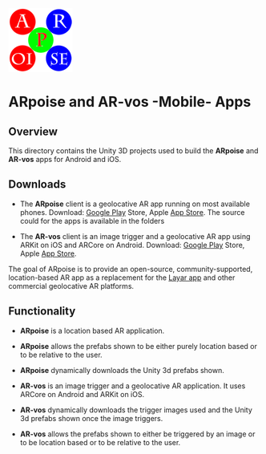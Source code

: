 ![ARpoise Logo](/images/arpoise_logo_rgb-128.png)
# ARpoise and AR-vos -Mobile- Apps

## Overview
This directory contains the Unity 3D projects used to build the **ARpoise** and **AR-vos** apps for Android and iOS.

## Downloads
- The **ARpoise** client is a geolocative AR app running on most available phones.
Download: [Google Play](https://play.google.com/store/apps/details?id=com.arpoise.ARpoise) Store, Apple [App Store](https://itunes.apple.com/de/app/arpoise/id1451460843). The source could for the apps is available in the folders 

- The **AR-vos** client is an image trigger and a geolocative AR app using ARKit on iOS and ARCore on Android.
Download: [Google Play](https://play.google.com/store/apps/details?id=com.arpoise.ARvos) Store, Apple [App Store](https://apps.apple.com/us/app/ar-vos/id1483218444).

The goal of ARpoise is to provide an open-source, community-supported, location-based AR app as a replacement for the 
[Layar app](https://www.layar.com/) and other commercial geolocative AR platforms.

## Functionality
- **ARpoise** is a location based AR application.

- **ARpoise** allows the prefabs shown to be either purely location based or to be relative to the user.

- **ARpoise** dynamically downloads the Unity 3d prefabs shown.

- **AR-vos** is an image trigger and a geolocative AR application. It uses ARCore on Android and ARKit on iOS.

- **AR-vos** dynamically downloads the trigger images used and the Unity 3d prefabs shown once the image triggers.

- **AR-vos** allows the prefabs shown to either be triggered by an image or to be location based or to be relative to the user.
